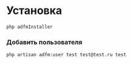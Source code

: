 # Установка

```
php adfmInstaller
```

### Добавить пользователя

```
php artisan adfm:user test test@test.ru test
```
